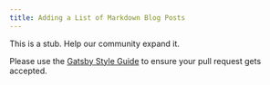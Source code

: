 ```yaml
---
title: Adding a List of Markdown Blog Posts
---
```


This is a stub. Help our community expand it.

Please use the [Gatsby Style Guide](https://www.gatsbyjs.org/docs/gatsby-style-guide/) to ensure your pull request gets accepted.

